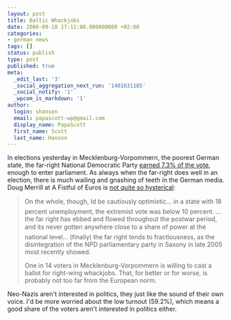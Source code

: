 ```yaml
---
layout: post
title: Baltic Whackjobs
date: 2006-09-18 17:11:08.000000000 +02:00
categories:
- german news
tags: []
status: publish
type: post
published: true
meta:
  _edit_last: '3'
  _social_aggregation_next_run: '1401631185'
  _social_notify: '1'
  _wpcom_is_markdown: '1'
author:
  login: shanson
  email: papascott-wp@gmail.com
  display_name: PapaScott
  first_name: Scott
  last_name: Hanson
---
```

<p>In elections yesterday in Mecklenburg-Vorpommern, the poorest German state, the far-right National Democratic Party <a href="http://news.bbc.co.uk/2/hi/europe/5349696.stm">earned 7.3% of the vote</a>, enough to enter parliament. As always when the far-right does well in an election, there is much wailing and gnashing of teeth in the German media. Doug Merrill at A Fistful of Euros is <a href="http://fistfulofeuros.net/archives/002683.php" title="Sandy Brown Baltic Shores">not quite so hysterical</a>:</p>
<blockquote><p>
  On the whole, though, Id be cautiously optimistic... in a state with 18 percent unemployment, the extremist vote was below 10 percent. ... the far right has ebbed and flowed throughout the postwar period, and its never gotten anywhere close to a share of power at the national level... (finally) the far right tends to fractiousness, as the disintegration of the NPD parliamentary party in Saxony in late 2005 most recently showed.</p>
<p>  One in 14 voters in Mecklenburg-Vorpommern is willing to cast a ballot for right-wing whackjobs. That, for better or for worse, is probably not too far from the European norm.
</p></blockquote>
<p>Neo-Nazis aren't interested in politics, they just like the sound of their own voice. I'd be more worried about the low turnout (59.2%), which means a good share of the voters aren't interested in politics either.</p>

